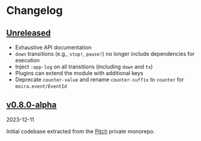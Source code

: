 # Changelog

## [Unreleased][HEAD]

* Exhaustive API documentation
* `down` transitions (e.g., `stop!`, `pause!`) no longer include dependencies
  for execution
* Inject `:app-log` on all transitions (including `down` and `tx`)
* Plugins can extend the module with additional keys
* Deprecate `counter-value` and rename `counter-suffix` to `counter` for
  `moira.event/EventId`

## [v0.8.0-alpha][0.8.0-alpha]
2023-12-11

Initial codebase extracted from the [Pitch](https://github.com/pitch-io)
private monorepo.

[HEAD]: https://github.com/codebeige/moira/compare/v0.8.0-alpha...HEAD
[0.8.0-alpha]: https://github.com/codebeige/moira/releases/tag/v0.8.0-alpha
